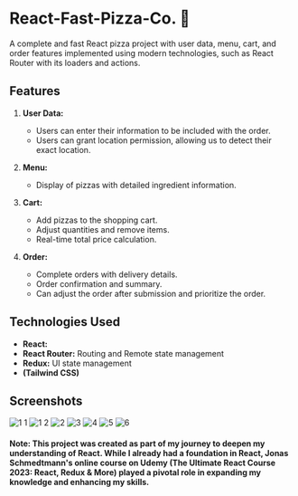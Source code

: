 # React-Fast-Pizza-Co. 🍕

A complete and fast React pizza project with user data, menu, cart, and order features implemented using modern technologies, such as React Router with its loaders and actions.

## Features

1. **User Data:**

   - Users can enter their information to be included with the order.
   - Users can grant location permission, allowing us to detect their exact location.

2. **Menu:**

   - Display of pizzas with detailed ingredient information.

3. **Cart:**

   - Add pizzas to the shopping cart.
   - Adjust quantities and remove items.
   - Real-time total price calculation.

4. **Order:**
   - Complete orders with delivery details.
   - Order confirmation and summary.
   - Can adjust the order after submission and prioritize the order.

## Technologies Used

- **React:**
- **React Router:** Routing and Remote state management
- **Redux:** UI state management
- **(Tailwind CSS)**

## Screenshots

![1 1](https://github.com/Ahmed97777/React-Fast-Pizza-Co./assets/69377940/2de013ec-5c78-49cc-a4fd-e252e0395396)
![1 2](https://github.com/Ahmed97777/React-Fast-Pizza-Co./assets/69377940/2f012bf9-df18-4014-ab30-f006a4740db9)
![2](https://github.com/Ahmed97777/React-Fast-Pizza-Co./assets/69377940/454874cf-d18c-4234-96e4-ea6cba5ab963)
![3](https://github.com/Ahmed97777/React-Fast-Pizza-Co./assets/69377940/ef5ff454-b229-4967-abb1-9fa034763d9e)
![4](https://github.com/Ahmed97777/React-Fast-Pizza-Co./assets/69377940/a0136c54-a8c3-49f3-8512-084d6f486b35)
![5](https://github.com/Ahmed97777/React-Fast-Pizza-Co./assets/69377940/78b22b91-d2b0-4f5d-9a30-293eca3729b8)
![6](https://github.com/Ahmed97777/React-Fast-Pizza-Co./assets/69377940/02058817-b830-426b-8b7e-00f064e71239)

#### Note: This project was created as part of my journey to deepen my understanding of React. While I already had a foundation in React, Jonas Schmedtmann's online course on Udemy (The Ultimate React Course 2023: React, Redux & More) played a pivotal role in expanding my knowledge and enhancing my skills.
